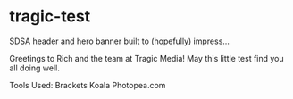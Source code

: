 # tragic-test

SDSA header and hero banner built to (hopefully) impress...

Greetings to Rich and the team at Tragic Media! May this little test find you all doing well.

Tools Used:
Brackets
Koala
Photopea.com
